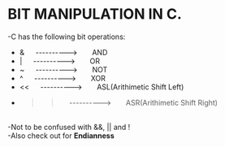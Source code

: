 # BIT MANIPULATION IN C.
-C has the following bit operations:<br>
* & &ensp;&ensp;    ----------> &ensp;&ensp;&ensp; AND<br>
* | &ensp;&ensp;    ----------> &ensp;&ensp;&ensp; OR<br>
* ~ &ensp;&ensp;    ----------> &ensp;&ensp;&ensp; NOT<br>
* ^ &ensp;&ensp;    ----------> &ensp;&ensp;&ensp; XOR<br>
* << &ensp;&ensp;    ----------> &ensp;&ensp;&ensp; ASL(Arithimetic Shift Left)<br>
* >> &ensp;&ensp;    ----------> &ensp;&ensp;&ensp; ASR(Arithimetic Shift Right)<br>
<br>
-Not to be confused with &&, || and !
<br>
-Also check out for <strong>Endianness</strong>
